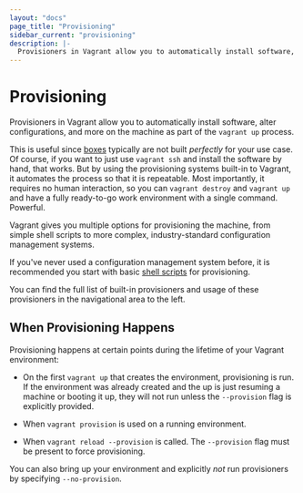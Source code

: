 ```yaml
---
layout: "docs"
page_title: "Provisioning"
sidebar_current: "provisioning"
description: |-
  Provisioners in Vagrant allow you to automatically install software, alter configurations, and more on the machine as part of the `vagrant up` process.
---
```


# Provisioning

Provisioners in Vagrant allow you to automatically install software, alter configurations,
and more on the machine as part of the `vagrant up` process.

This is useful since [boxes](/docs/boxes.html) typically are not
built _perfectly_ for your use case. Of course, if you want to just use
`vagrant ssh` and install the software by hand, that works. But by using
the provisioning systems built-in to Vagrant, it automates the process so
that it is repeatable. Most importantly, it requires no human interaction,
so you can `vagrant destroy` and `vagrant up` and have a fully ready-to-go
work environment with a single command. Powerful.

Vagrant gives you multiple options for provisioning the machine, from
simple shell scripts to more complex, industry-standard configuration
management systems.

If you've never used a configuration management system before, it is
recommended you start with basic [shell scripts](/docs/provisioning/shell.html)
for provisioning.

You can find the full list of built-in provisioners and usage of these
provisioners in the navigational area to the left.

## When Provisioning Happens

Provisioning happens at certain points during the lifetime of your
Vagrant environment:

* On the first `vagrant up` that creates the environment, provisioning is run.
  If the environment was already created and the up is just resuming a machine
  or booting it up, they will not run unless the `--provision` flag is explicitly
  provided.

* When `vagrant provision` is used on a running environment.

* When `vagrant reload --provision` is called. The `--provision` flag must
  be present to force provisioning.

You can also bring up your environment and explicitly _not_ run provisioners
by specifying `--no-provision`.
